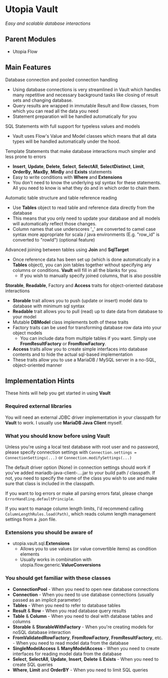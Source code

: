 # Utopia Vault
*Easy and scalable database interactions*

## Parent Modules
- Utopia Flow

## Main Features
Database connection and pooled connection handling
- Using database connections is very streamlined in Vault which handles many repetitive and necessary
background tasks like closing of result sets and changing database.
- Query results are wrapped in immutable Result and Row classes, from which you can read all the data you need
- Statement preparation will be handled automatically for you

SQL Statements with full support for typeless values and models
- Vault uses Flow's Value and Model classes which means that all data types will be handled automatically
under the hood.

Template Statements that make database interactions much simpler and less prone to errors
- **Insert**, **Update**, **Delete**, **Select**, **SelectAll**, **SelectDistinct**, 
  **Limit**, **OrderBy**, **MaxBy**, **MinBy** and **Exists** statements
- Easy to write conditions with **Where** and **Extensions**
- You don't need to know the underlying sql syntax for these statements. All you need to know is what they do and
in which order to chain them.

Automatic table structure and table reference reading
- Use **Tables** object to read table and reference data directly from the database
- This means that you only need to update your database and all models will automatically reflect those changes.
- Column names that use underscores '_' are converted to camel case syntax more appropriate for scala / java
environments (E.g. "row_id" is converted to "rowId") (optional feature)

Advanced joining between tables using **Join** and **SqlTarget**
- Once reference data has been set up (which is done automatically in a **Tables** object), you can join tables
together without specifying any columns or conditions. **Vault** will fill in all the blanks for you.
    - If you wish to manually specify joined columns, that is also possible

**Storable**, **Readable**, Factory and **Access** traits for object-oriented database interactions
- **Storable** trait allows you to push (update or insert) model data to database with minimum sql syntax
- **Readable** trait allows you to pull (read) up to date data from database to your model
- Mutable **DBModel** class implements both of these traits
- Factory traits can be used for transforming database row data into your object models
    - You can include data from multiple tables if you want. Simply use **FromResultFactory** or 
      **FromRowFactory**.
- **Access** traits allow you to create simple interfaces into database contents and to hide the actual sql-based
implementation
- These traits allow you to use a MariaDB / MySQL server in a no-SQL, object-oriented manner

## Implementation Hints
These hints will help you get started in using **Vault**

### Required external libraries
You will need an external JDBC driver implementation in your classpath for **Vault** to work. I usually use
**MariaDB Java Client** myself.

### What you should know before using Vault
Unless you're using a local test database with root user and no password, please specify connection settings
with `Connection.settings = ConnectionSettings(...)` or `Connection.modifySettings(...)`

The default driver option (None) in connection settings should work if you've added mariadb-java-client-....jar
to your build path / classpath. If not, you need to specify the name of the class you wish to use and make
sure that class is included in the classpath.

If you want to log errors or make all parsing errors fatal, please change `ErrorHandling.defaultPrinciple`.

If you want to manage column length limits, I'd recommend calling `ColumnLengthRules.load(Path)`, which reads 
column length management settings from a .json file.

### Extensions you should be aware of
- utopia.vault.sql.**Extensions**
    - Allows you to use values (or value convertible items) as condition elements
    - Usually works in combination with utopia.flow.generic.**ValueConversions**

### You should get familiar with these classes
- **ConnectionPool** - When you need to open new database connections
- **Connection** - When you need to use database connections (usually passed as an implicit parameter)
- **Tables** - When you need to refer to database tables
- **Result** & **Row** - When you read database query results
- **Table** & **Column** - When you need to deal with database tables and columns
- **Storable** & **StorableWithFactory** - When you're creating models for noSQL database interaction
- **FromValidatedRowFactory**, **FromRowFactory**, **FromResultFactory**, etc. -
  When you need to read model data from the database
- **SingleModelAccess** & **ManyModelAccess** - When you need to create interfaces for
  reading model data from the database
- **Select**, **SelectAll**, **Update**, **Insert**, **Delete** & **Exists** - When you need to create SQL queries
- **Where**, **Limit** and **OrderBY** - When you need to limit SQL queries